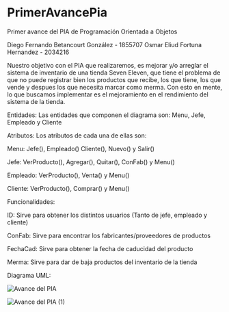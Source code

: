 # PrimerAvancePia
Primer avance del PIA de Programación Orientada a Objetos

Diego Fernando Betancourt González - 1855707
Osmar Eliud Fortuna Hernandez - 2034216

Nuestro objetivo con el PIA que realizaremos, es mejorar y/o arreglar el sistema de inventario de una tienda Seven Eleven, que tiene el problema de que no puede registrar bien los productos que recibe, los que tiene, los que vende y despues los que necesita marcar como merma. Con esto en mente, lo que buscamos implementar es el mejoramiento en el rendimiento del sistema de la tienda.

Entidades: Las entidades que componen el diagrama son: Menu, Jefe, Empleado y Cliente

Atributos: Los atributos de cada una de ellas son: 

Menu: Jefe(), Empleado() Cliente(), Nuevo() y Salir()

Jefe: VerProducto(), Agregar(), Quitar(), ConFab() y Menu()

Empleado: VerProducto(), Venta() y Menu()

Cliente: VerProducto(), Comprar() y Menu()

Funcionalidades:

ID: Sirve para obtener los distintos usuarios (Tanto de jefe, empleado y cliente)

ConFab: Sirve para encontrar los fabricantes/proveedores de productos

FechaCad: Sirve para obtener la fecha de caducidad del producto

Merma: Sirve para dar de baja productos del inventario de la tienda


Diagrama UML:

![Avance del PIA](https://user-images.githubusercontent.com/89086761/131973153-1a04194d-be62-47d2-9c20-d74666b9b0ab.png)

![Avance del PIA (1)](https://user-images.githubusercontent.com/89086761/131973159-cae2f6a8-e095-4e4e-9e4b-14ea1b21e871.png)


